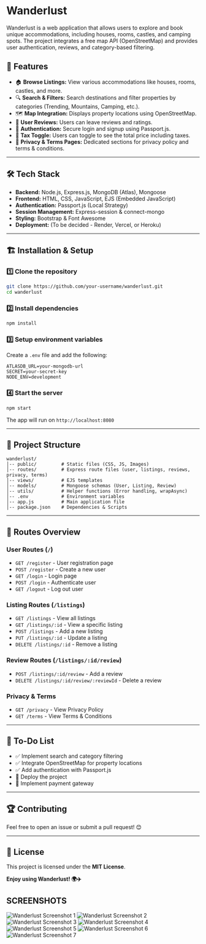 # Wanderlust

Wanderlust is a web application that allows users to explore and book unique accommodations, including houses, rooms, castles, and camping spots. The project integrates a free map API (OpenStreetMap) and provides user authentication, reviews, and category-based filtering.

## 🚀 Features
- 🏠 **Browse Listings:** View various accommodations like houses, rooms, castles, and more.
- 🔍 **Search & Filters:** Search destinations and filter properties by categories (Trending, Mountains, Camping, etc.).
- 🗺 **Map Integration:** Displays property locations using OpenStreetMap.
- 📝 **User Reviews:** Users can leave reviews and ratings.
- 🔐 **Authentication:** Secure login and signup using Passport.js.
- 🛒 **Tax Toggle:** Users can toggle to see the total price including taxes.
- 📄 **Privacy & Terms Pages:** Dedicated sections for privacy policy and terms & conditions.

---

## 🛠️ Tech Stack
- **Backend:** Node.js, Express.js, MongoDB (Atlas), Mongoose
- **Frontend:** HTML, CSS, JavaScript, EJS (Embedded JavaScript)
- **Authentication:** Passport.js (Local Strategy)
- **Session Management:** Express-session & connect-mongo
- **Styling:** Bootstrap & Font Awesome
- **Deployment:** (To be decided - Render, Vercel, or Heroku)

---

## 🏗 Installation & Setup

### 1️⃣ Clone the repository
```sh
git clone https://github.com/your-username/wanderlust.git
cd wanderlust
```

### 2️⃣ Install dependencies
```sh
npm install
```

### 3️⃣ Setup environment variables
Create a `.env` file and add the following:
```env
ATLASDB_URL=your-mongodb-url
SECRET=your-secret-key
NODE_ENV=development
```

### 4️⃣ Start the server
```sh
npm start
```
The app will run on `http://localhost:8080`

---

## 📂 Project Structure
```
wanderlust/
│-- public/         # Static files (CSS, JS, Images)
│-- routes/         # Express route files (user, listings, reviews, privacy, terms)
│-- views/          # EJS templates
│-- models/         # Mongoose schemas (User, Listing, Review)
│-- utils/          # Helper functions (Error handling, wrapAsync)
│-- .env            # Environment variables
│-- app.js          # Main application file
│-- package.json    # Dependencies & Scripts
```

---

## 📜 Routes Overview

### **User Routes** (`/`)
- `GET /register` - User registration page
- `POST /register` - Create a new user
- `GET /login` - Login page
- `POST /login` - Authenticate user
- `GET /logout` - Log out user

### **Listing Routes** (`/listings`)
- `GET /listings` - View all listings
- `GET /listings/:id` - View a specific listing
- `POST /listings` - Add a new listing
- `PUT /listings/:id` - Update a listing
- `DELETE /listings/:id` - Remove a listing

### **Review Routes** (`/listings/:id/review`)
- `POST /listings/:id/review` - Add a review
- `DELETE /listings/:id/review/:reviewId` - Delete a review

### **Privacy & Terms**
- `GET /privacy` - View Privacy Policy
- `GET /terms` - View Terms & Conditions

---

## 📌 To-Do List
- ✅ Implement search and category filtering
- ✅ Integrate OpenStreetMap for property locations
- ✅ Add authentication with Passport.js
- 🔲 Deploy the project
- 🔲 Implement payment gateway

---

## 🏆 Contributing
Feel free to open an issue or submit a pull request! 😊

---

## 📄 License
This project is licensed under the **MIT License**.

**Enjoy using Wanderlust! 🌍✈️**

## SCREENSHOTS
![Wanderlust Screenshot 1](screenshots/image_1.png) 
![Wanderlust Screenshot 2](screenshots/image_2.png) 
![Wanderlust Screenshot 3](screenshots/image_3.png) 
![Wanderlust Screenshot 4](screenshots/image_4.png) 
![Wanderlust Screenshot 5](screenshots/image_5.png) 
![Wanderlust Screenshot 6](screenshots/image_6.png) 
![Wanderlust Screenshot 7](screenshots/image_7.png) 
